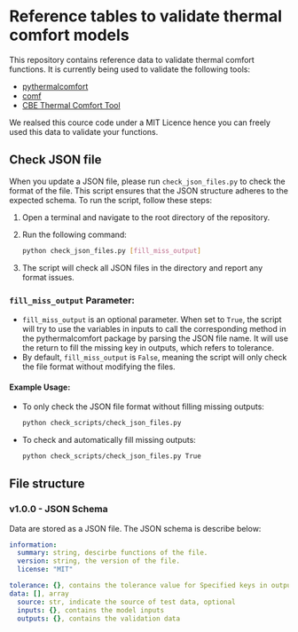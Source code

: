 # Reference tables to validate thermal comfort models

This repository contains reference data to validate thermal comfort functions. It is currently being used to validate the following tools:

* [pythermalcomfort](https://pythermalcomfort.readthedocs.io/en/latest/)
* [comf](https://cran.r-project.org/web/packages/comf/index.html)
* [CBE Thermal Comfort Tool](https://comfort.cbe.berkeley.edu)

We realsed this cource code under a MIT Licence hence you can freely used this data to validate your functions.

## Check JSON file
When you update a JSON file, please run `check_json_files.py` to check the format of the file. This script ensures that the JSON structure adheres to the expected schema. To run the script, follow these steps:

1. Open a terminal and navigate to the root directory of the repository.
2. Run the following command:

    ```bash
    python check_json_files.py [fill_miss_output]
    ```

3. The script will check all JSON files in the directory and report any format issues.

### `fill_miss_output` Parameter:

- `fill_miss_output` is an optional parameter. When set to `True`, the script will try to use the variables in inputs to call the corresponding method in the pythermalcomfort package by parsing the JSON file name. It will use the return to fill the missing key in outputs, which refers to tolerance.
- By default, `fill_miss_output` is `False`, meaning the script will only check the file format without modifying the files.

#### Example Usage:
- To only check the JSON file format without filling missing outputs:

    ```bash
    python check_scripts/check_json_files.py
    ```

- To check and automatically fill missing outputs:

    ```bash
    python check_scripts/check_json_files.py True
    ```

## File structure

### v1.0.0 - JSON Schema

Data are stored as a JSON file. The JSON schema is describe below:

```yaml
information:
  summary: string, descirbe functions of the file.
  version: string, the version of the file.
  license: "MIT"

tolerance: {}, contains the tolerance value for Specified keys in outputs. The tolerance keys must show in outputs too.
data: [], array
  source: str, indicate the source of test data, optional
  inputs: {}, contains the model inputs
  outputs: {}, contains the validation data
```